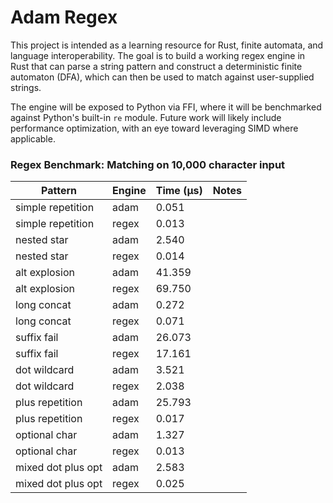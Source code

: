 # Adam Regex

This project is intended as a learning resource for Rust, finite automata, and language interoperability. The goal is to build a working regex engine in Rust that can parse a string pattern and construct a deterministic finite automaton (DFA), which can then be used to match against user-supplied strings.

The engine will be exposed to Python via FFI, where it will be benchmarked against Python's built-in `re` module. Future work will likely include performance optimization, with an eye toward leveraging SIMD where applicable.

### Regex Benchmark: Matching on 10,000 character input

| Pattern         | Engine        | Time (µs) | Notes |
|-----------------|---------------|-----------|-------|
| simple repetition | adam          |     0.051 |       |
| simple repetition | regex         |     0.013 |       |
| nested star     | adam          |     2.540 |       |
| nested star     | regex         |     0.014 |       |
| alt explosion   | adam          |    41.359 |       |
| alt explosion   | regex         |    69.750 |       |
| long concat     | adam          |     0.272 |       |
| long concat     | regex         |     0.071 |       |
| suffix fail     | adam          |    26.073 |       |
| suffix fail     | regex         |    17.161 |       |
| dot wildcard    | adam          |     3.521 |       |
| dot wildcard    | regex         |     2.038 |       |
| plus repetition | adam          |    25.793 |       |
| plus repetition | regex         |     0.017 |       |
| optional char   | adam          |     1.327 |       |
| optional char   | regex         |     0.013 |       |
| mixed dot plus opt | adam          |     2.583 |       |
| mixed dot plus opt | regex         |     0.025 |       |
